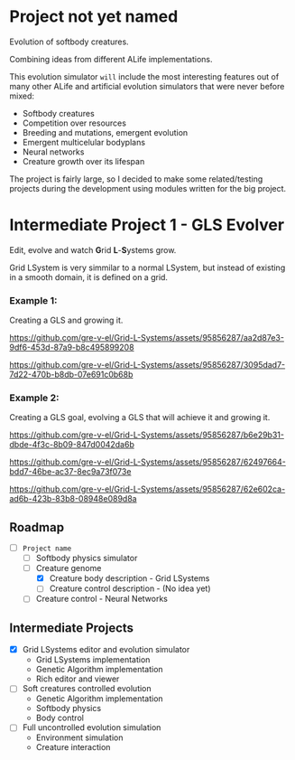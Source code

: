 # Project not yet named
Evolution of softbody creatures.

Combining ideas from different ALife implementations.

This evolution simulator `will` include the most interesting features out of many other ALife and artificial evolution simulators that were never before mixed:
* Softbody creatures
* Competition over resources
* Breeding and mutations, emergent evolution
* Emergent multicelular bodyplans
* Neural networks
* Creature growth over its lifespan

The project is fairly large, so I decided to make some related/testing projects during the development using modules written for the big project.

# Intermediate Project 1 - GLS Evolver
Edit, evolve and watch **G**rid **L**-**S**ystems grow.

Grid LSystem is very simmilar to a normal LSystem, but instead of existing in a smooth domain, it is defined on a grid.

### Example 1: 
Creating a GLS and growing it.

https://github.com/gre-v-el/Grid-L-Systems/assets/95856287/aa2d87e3-9df6-453d-87a9-b8c495899208

https://github.com/gre-v-el/Grid-L-Systems/assets/95856287/3095dad7-7d22-470b-b8db-07e691c0b68b

### Example 2:
Creating a GLS goal, evolving a GLS that will achieve it and growing it.

https://github.com/gre-v-el/Grid-L-Systems/assets/95856287/b6e29b31-dbde-4f3c-8b09-847d0042da6b

https://github.com/gre-v-el/Grid-L-Systems/assets/95856287/62497664-bdd7-46be-ac37-8ec9a73f073e

https://github.com/gre-v-el/Grid-L-Systems/assets/95856287/62e602ca-ad6b-423b-83b8-08948e089d8a

## Roadmap
* [ ] `Project name`
  * [ ] Softbody physics simulator
  * [ ] Creature genome
    * [x] Creature body description - Grid LSystems
	* [ ] Creature control description - (No idea yet)
  * [ ] Creature control - Neural Networks

## Intermediate Projects
* [x] Grid LSystems editor and evolution simulator
  * Grid LSystems implementation
  * Genetic Algorithm implementation
  * Rich editor and viewer
* [ ] Soft creatures controlled evolution
  * Genetic Algorithm implementation
  * Softbody physics
  * Body control
* [ ] Full uncontrolled evolution simulation
  * Environment simulation
  * Creature interaction

